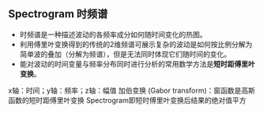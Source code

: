 ## Spectrogram 时频谱

- 时频谱是一种描述波动的各频率成分如何随时间变化的热图。
- 利用傅里叶变换得到的传统的2维频谱可展示复杂的波动是如何按比例分解为简单波的叠加（分解为频谱），但是无法同时体现它们随时间的变化。
- 能对波动的时间变量与频率分布同时进行分析的常用数学方法是**短时距傅里叶变换**。

x轴：时间；y轴：频率；z轴：幅值
加伯变换 (Gabor transform)：窗函数是高斯函数的短时距傅里叶变换
Spectrogram即短时傅里叶变换后结果的绝对值平方 





